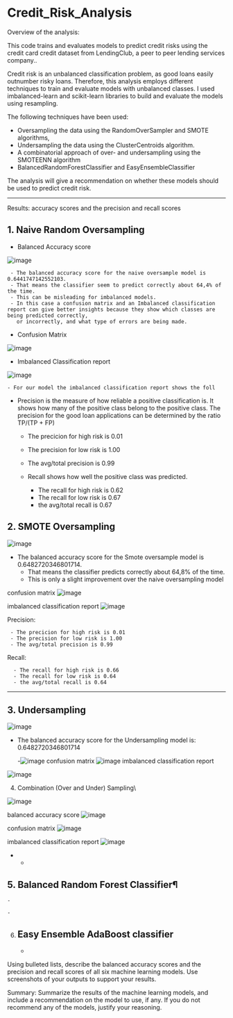 # Credit_Risk_Analysis

Overview of the analysis: 

This code trains and evaluates models to predict credit risks using the credit card credit dataset from LendingClub, a peer to peer lending services company..

Credit risk is an unbalanced classification problem, as good loans easily outnumber risky loans. Therefore, this analysis employs different techniques to train and evaluate models with unbalanced classes. I used imbalanced-learn and scikit-learn libraries to build and evaluate the models using resampling.

The following techniques have been used:

 - Oversampling the data using the RandomOverSampler and SMOTE algorithms, 
 - Undersampling the data using the ClusterCentroids algorithm. 
 - A combinatorial approach of over- and undersampling using the SMOTEENN algorithm
 - BalancedRandomForestClassifier and EasyEnsembleClassifier

The analysis will give a recommendation on whether these models should be used to predict credit risk.

---

Results: accuracy scores and the precision and recall scores

 ## 1. Naive Random Oversampling
   
  - Balanced Accuracy score
  
  ![image](https://user-images.githubusercontent.com/91682586/153724383-356f9c32-4a82-4ab2-86ec-7d3ef1873b1e.png)

     - The balanced accuracy score for the naive oversample model is 0.6441747142552103. 
     - That means the classifier seem to predict correctly about 64,4% of the time.
     - This can be misleading for imbalanced models.
     - In this case a confusion matrix and an Imbalanced classification report can give better insights because they show which classes are being predicted correctly, 
       or incorrectly, and what type of errors are being made.
       
  - Confusion Matrix
  
  ![image](https://user-images.githubusercontent.com/91682586/153724436-f196bfcc-5f6e-44ee-a7a5-b5ccecb05b7c.png)

  - Imbalanced Classification report
  
  ![image](https://user-images.githubusercontent.com/91682586/153724454-29fa4bc5-7ea7-4464-82cb-50b9fe48b086.png)

    - For our model the imbalanced classification report shows the foll
 - Precision is the measure of how reliable a positive classification is. It shows how many of the positive class belong to the positive class.
    The precision for the good loan applications can be determined by the ratio TP/(TP + FP)
     
     - The precicion for high risk is 0.01
     - The precision for low risk is 1.00
     - The avg/total precision is 0.99
     
   - Recall shows how well the positive class was predicted.
     
      - The recall for high risk is 0.62
      - The recall for low risk is 0.67
      - the avg/total recall is 0.67
  
      
 ## 2. SMOTE Oversampling
 
  ![image](https://user-images.githubusercontent.com/91682586/153724516-6d8bf8a1-f75b-4a5b-922c-196981b50368.png)

  -  The balanced accuracy score for the Smote oversample model is 0.6482720346801714. 
       - That means the classifier predicts correctly about 64,8% of the time.
       - This is only a slight improvement over the naive oversampling model

  confusion matrix
  ![image](https://user-images.githubusercontent.com/91682586/153724536-c007d50b-eea0-43a7-9c5f-c0c48543fe13.png)

  imbalanced classification report 
  ![image](https://user-images.githubusercontent.com/91682586/153724548-ca55bb18-6e79-4d28-bee9-026a30e58f3e.png)

  Precision: 
     
     - The precicion for high risk is 0.01
     - The precision for low risk is 1.00
     - The avg/total precision is 0.99
     
   Recall:
     
      - The recall for high risk is 0.66
      - The recall for low risk is 0.64
      - the avg/total recall is 0.64

---
   
   
 ## 3. Undersampling


  ![image](https://user-images.githubusercontent.com/91682586/153724594-01c98ec6-1e29-4546-b889-2ff2e6621e43.png)
  - The balanced accuracy score for the Undersampling model is: 0.6482720346801714

    -![image](https://user-images.githubusercontent.com/91682586/153724603-7a5df627-da32-4390-844e-07725e0d27b8.png)
confusion matrix
![image](https://user-images.githubusercontent.com/91682586/153724626-63260578-c608-41fe-8f63-f1a9c85148b5.png)
imbalanced classification report 



![image](https://user-images.githubusercontent.com/91682586/153724636-c79580f2-9830-4ff8-b93d-6356d4f7e9f7.png)

 4. Combination (Over and Under) Sampling\

![image](https://user-images.githubusercontent.com/91682586/153724666-fd98b3d2-36bf-42b1-89fe-48b43b580fb3.png)

balanced accuracy score
![image](https://user-images.githubusercontent.com/91682586/153724681-9cace363-123a-4d93-b765-3b024fbbac6c.png)

confusion matrix
![image](https://user-images.githubusercontent.com/91682586/153724701-94788919-3124-4412-8c79-8aa62c66ad7f.png)
 
imbalanced classification report 
![image](https://user-images.githubusercontent.com/91682586/153724712-dc2676fc-ba1d-4b3c-b0c8-ff1a06bc3b04.png)

 
 -
    -
 ## 5. Balanced Random Forest Classifier¶
    -

    -
 6. Easy Ensemble AdaBoost classifier
    -
    -

Using bulleted lists, describe the balanced accuracy scores and the precision and recall scores of all six machine learning models. Use screenshots of your outputs to support your results.

Summary: Summarize the results of the machine learning models, and include a recommendation on the model to use, if any. If you do not recommend any of the models, justify your reasoning.
